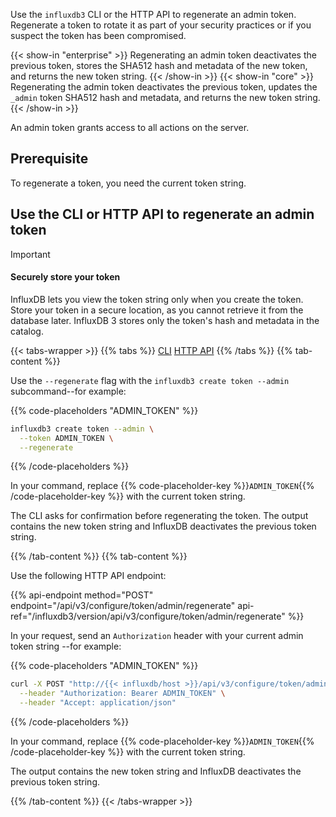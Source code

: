 Use the `influxdb3` CLI or the HTTP API to regenerate an admin token.
Regenerate a token to rotate it as part of your security practices or if you suspect
the token has been compromised.

{{< show-in "enterprise" >}}
Regenerating an admin token deactivates the previous token,
stores the SHA512 hash and metadata of the new token, and returns the new token string.
{{< /show-in >}}
{{< show-in "core" >}}
Regenerating the admin token deactivates the previous token, updates the `_admin` token
SHA512 hash and metadata, and returns the new token string.
{{< /show-in >}}

An admin token grants access to all actions on the server.

## Prerequisite

To regenerate a token, you need the current token string.

## Use the CLI or HTTP API to regenerate an admin token

> [!Important]
> #### Securely store your token
>
> InfluxDB lets you view the token string only when you create the token.
> Store your token in a secure location, as you cannot retrieve it from the database later.
> InfluxDB 3 stores only the token's hash and metadata in the catalog.

{{< tabs-wrapper >}}
{{% tabs %}}
[CLI](#cli-regenerate-admin-token)
[HTTP API](#http-api-regenerate-admin-token)
{{% /tabs %}}
{{% tab-content %}}
<!---------------------------------BEGIN CLI----------------------------------->
Use the `--regenerate` flag with the
`influxdb3 create token --admin` subcommand--for example:

{{% code-placeholders "ADMIN_TOKEN" %}}
```bash
influxdb3 create token --admin \
  --token ADMIN_TOKEN \
  --regenerate
```
{{% /code-placeholders %}}

In your command,
replace {{% code-placeholder-key %}}`ADMIN_TOKEN`{{% /code-placeholder-key %}}
with the current token string.

The CLI asks for confirmation before regenerating the token.
The output contains the new token string and InfluxDB deactivates the previous token string. 
<!----------------------------END CLI------------------------------------------>
{{% /tab-content %}}
{{% tab-content %}}
<!----------------------------BEGIN HTTP API----------------------------------->
Use the following HTTP API endpoint:

{{% api-endpoint method="POST" endpoint="/api/v3/configure/token/admin/regenerate" api-ref="/influxdb3/version/api/v3/configure/token/admin/regenerate" %}}

In your request, send an `Authorization` header with your current admin token string 
--for example:

{{% code-placeholders "ADMIN_TOKEN" %}}
```bash
curl -X POST "http://{{< influxdb/host >}}/api/v3/configure/token/admin/regenerate" \
  --header "Authorization: Bearer ADMIN_TOKEN" \
  --header "Accept: application/json"
```
{{% /code-placeholders %}}

In your command, replace {{% code-placeholder-key %}}`ADMIN_TOKEN`{{% /code-placeholder-key %}} with the current token string.

The output contains the new token string and InfluxDB deactivates the previous token string. 
<!------------------------END HTTP API ---------------------------------------->
{{% /tab-content %}}
{{< /tabs-wrapper >}}

